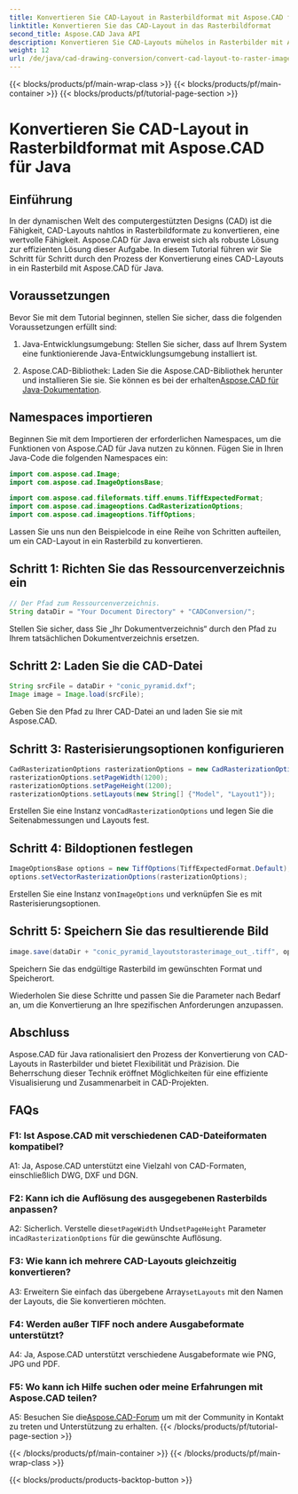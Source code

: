 ```yaml
---
title: Konvertieren Sie CAD-Layout in Rasterbildformat mit Aspose.CAD für Java
linktitle: Konvertieren Sie das CAD-Layout in das Rasterbildformat
second_title: Aspose.CAD Java API
description: Konvertieren Sie CAD-Layouts mühelos in Rasterbilder mit Aspose.CAD für Java. Hochwertige Visualisierung für eine verbesserte Zusammenarbeit.
weight: 12
url: /de/java/cad-drawing-conversion/convert-cad-layout-to-raster-image/
---
```


{{< blocks/products/pf/main-wrap-class >}}
{{< blocks/products/pf/main-container >}}
{{< blocks/products/pf/tutorial-page-section >}}

# Konvertieren Sie CAD-Layout in Rasterbildformat mit Aspose.CAD für Java

## Einführung

In der dynamischen Welt des computergestützten Designs (CAD) ist die Fähigkeit, CAD-Layouts nahtlos in Rasterbildformate zu konvertieren, eine wertvolle Fähigkeit. Aspose.CAD für Java erweist sich als robuste Lösung zur effizienten Lösung dieser Aufgabe. In diesem Tutorial führen wir Sie Schritt für Schritt durch den Prozess der Konvertierung eines CAD-Layouts in ein Rasterbild mit Aspose.CAD für Java.

## Voraussetzungen

Bevor Sie mit dem Tutorial beginnen, stellen Sie sicher, dass die folgenden Voraussetzungen erfüllt sind:

1. Java-Entwicklungsumgebung: Stellen Sie sicher, dass auf Ihrem System eine funktionierende Java-Entwicklungsumgebung installiert ist.

2.  Aspose.CAD-Bibliothek: Laden Sie die Aspose.CAD-Bibliothek herunter und installieren Sie sie. Sie können es bei der erhalten[Aspose.CAD für Java-Dokumentation](https://reference.aspose.com/cad/java/).

## Namespaces importieren

Beginnen Sie mit dem Importieren der erforderlichen Namespaces, um die Funktionen von Aspose.CAD für Java nutzen zu können. Fügen Sie in Ihren Java-Code die folgenden Namespaces ein:

```java
import com.aspose.cad.Image;
import com.aspose.cad.ImageOptionsBase;

import com.aspose.cad.fileformats.tiff.enums.TiffExpectedFormat;
import com.aspose.cad.imageoptions.CadRasterizationOptions;
import com.aspose.cad.imageoptions.TiffOptions;
```

Lassen Sie uns nun den Beispielcode in eine Reihe von Schritten aufteilen, um ein CAD-Layout in ein Rasterbild zu konvertieren.
## Schritt 1: Richten Sie das Ressourcenverzeichnis ein

```java
// Der Pfad zum Ressourcenverzeichnis.
String dataDir = "Your Document Directory" + "CADConversion/";
```

Stellen Sie sicher, dass Sie „Ihr Dokumentverzeichnis“ durch den Pfad zu Ihrem tatsächlichen Dokumentverzeichnis ersetzen.

## Schritt 2: Laden Sie die CAD-Datei

```java
String srcFile = dataDir + "conic_pyramid.dxf";
Image image = Image.load(srcFile);
```

Geben Sie den Pfad zu Ihrer CAD-Datei an und laden Sie sie mit Aspose.CAD.

## Schritt 3: Rasterisierungsoptionen konfigurieren

```java
CadRasterizationOptions rasterizationOptions = new CadRasterizationOptions();
rasterizationOptions.setPageWidth(1200);
rasterizationOptions.setPageHeight(1200);
rasterizationOptions.setLayouts(new String[] {"Model", "Layout1"});
```

 Erstellen Sie eine Instanz von`CadRasterizationOptions` und legen Sie die Seitenabmessungen und Layouts fest.

## Schritt 4: Bildoptionen festlegen

```java
ImageOptionsBase options = new TiffOptions(TiffExpectedFormat.Default);
options.setVectorRasterizationOptions(rasterizationOptions);
```

 Erstellen Sie eine Instanz von`ImageOptions` und verknüpfen Sie es mit Rasterisierungsoptionen.

## Schritt 5: Speichern Sie das resultierende Bild

```java
image.save(dataDir + "conic_pyramid_layoutstorasterimage_out_.tiff", options);
```

Speichern Sie das endgültige Rasterbild im gewünschten Format und Speicherort.

Wiederholen Sie diese Schritte und passen Sie die Parameter nach Bedarf an, um die Konvertierung an Ihre spezifischen Anforderungen anzupassen.

## Abschluss

Aspose.CAD für Java rationalisiert den Prozess der Konvertierung von CAD-Layouts in Rasterbilder und bietet Flexibilität und Präzision. Die Beherrschung dieser Technik eröffnet Möglichkeiten für eine effiziente Visualisierung und Zusammenarbeit in CAD-Projekten.

## FAQs

### F1: Ist Aspose.CAD mit verschiedenen CAD-Dateiformaten kompatibel?

A1: Ja, Aspose.CAD unterstützt eine Vielzahl von CAD-Formaten, einschließlich DWG, DXF und DGN.

### F2: Kann ich die Auflösung des ausgegebenen Rasterbilds anpassen?

 A2: Sicherlich. Verstelle die`setPageWidth` Und`setPageHeight` Parameter in`CadRasterizationOptions` für die gewünschte Auflösung.

### F3: Wie kann ich mehrere CAD-Layouts gleichzeitig konvertieren?

 A3: Erweitern Sie einfach das übergebene Array`setLayouts` mit den Namen der Layouts, die Sie konvertieren möchten.

### F4: Werden außer TIFF noch andere Ausgabeformate unterstützt?

A4: Ja, Aspose.CAD unterstützt verschiedene Ausgabeformate wie PNG, JPG und PDF.

### F5: Wo kann ich Hilfe suchen oder meine Erfahrungen mit Aspose.CAD teilen?

A5: Besuchen Sie die[Aspose.CAD-Forum](https://forum.aspose.com/c/cad/19) um mit der Community in Kontakt zu treten und Unterstützung zu erhalten.
{{< /blocks/products/pf/tutorial-page-section >}}

{{< /blocks/products/pf/main-container >}}
{{< /blocks/products/pf/main-wrap-class >}}

{{< blocks/products/products-backtop-button >}}
